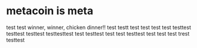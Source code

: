# metacoin is meta

test
test
winner, winner, chicken dinner!!
test
testt
test
test
test
test
testtest
testtest
testtest
testtesttest
test
testtest
test
test
testtest
test
test
test
trest
testtest
